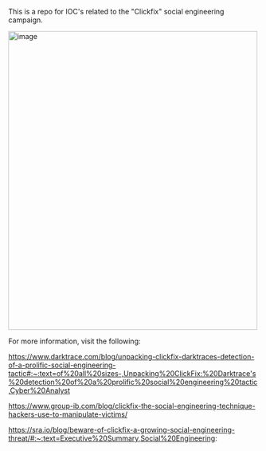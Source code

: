 This is a repo for IOC's related to the "Clickfix" social engineering campaign. 

<img width="500" height="600" alt="image" src="https://github.com/user-attachments/assets/3a08d856-5c37-4ab4-9d95-fc6c8ff52f17" />


For more information, visit the following:

https://www.darktrace.com/blog/unpacking-clickfix-darktraces-detection-of-a-prolific-social-engineering-tactic#:~:text=of%20all%20sizes-,Unpacking%20ClickFix:%20Darktrace's%20detection%20of%20a%20prolific%20social%20engineering%20tactic,Cyber%20Analyst

https://www.group-ib.com/blog/clickfix-the-social-engineering-technique-hackers-use-to-manipulate-victims/

https://sra.io/blog/beware-of-clickfix-a-growing-social-engineering-threat/#:~:text=Executive%20Summary,Social%20Engineering:
